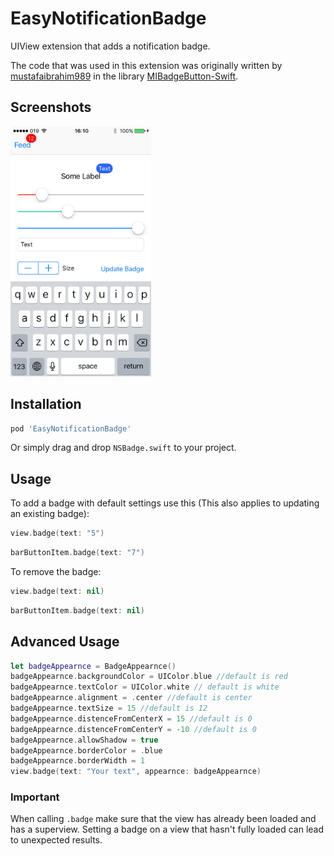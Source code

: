 # EasyNotificationBadge
UIView extension that adds a notification badge.

The code that was used in this extension was originally written by [mustafaibrahim989](https://github.com/mustafaibrahim989) in the library [MIBadgeButton-Swift](https://github.com/mustafaibrahim989/MIBadgeButton-Swift).

## Screenshots
<img src="Screenshots/ss6.PNG"  height="400" />

## Installation


```bash
pod 'EasyNotificationBadge'
```

Or simply drag and drop ```NSBadge.swift``` to your project.

## Usage

To add a badge with default settings use this (This also applies to updating an existing badge):
```swift
view.badge(text: "5")
```
```swift
barButtonItem.badge(text: "7")
```

To remove the badge:

```swift
view.badge(text: nil)
```

```swift
barButtonItem.badge(text: nil)
```

## Advanced Usage

```swift
let badgeAppearnce = BadgeAppearnce()
badgeAppearnce.backgroundColor = UIColor.blue //default is red
badgeAppearnce.textColor = UIColor.white // default is white
badgeAppearnce.alignment = .center //default is center
badgeAppearnce.textSize = 15 //default is 12
badgeAppearnce.distenceFromCenterX = 15 //default is 0
badgeAppearnce.distenceFromCenterY = -10 //default is 0
badgeAppearnce.allowShadow = true
badgeAppearnce.borderColor = .blue
badgeAppearnce.borderWidth = 1
view.badge(text: "Your text", appearnce: badgeAppearnce)
```

### Important
When calling `.badge` make sure that the view has already been loaded and has a superview. Setting a badge on a view that hasn't fully loaded can lead to unexpected results.
